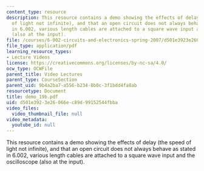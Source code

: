 ```yaml
---
content_type: resource
description: This resource contains a demo showing the effects of delay (the speed
  of light not infinite), and that an open circuit does not always behave as stated
  in 6.002, various length cables are attached to a square wave input and the oscilloscope
  (also at the input).
file: /courses/6-002-circuits-and-electronics-spring-2007/d501e3923e26066ec89d99152544fbba_demo_19b.pdf
file_type: application/pdf
learning_resource_types:
- Lecture Videos
license: https://creativecommons.org/licenses/by-nc-sa/4.0/
ocw_type: OCWFile
parent_title: Video Lectures
parent_type: CourseSection
parent_uid: 9b4a2ba7-a556-b234-8b0c-3f1bdd4fa8ab
resourcetype: Document
title: demo_19b.pdf
uid: d501e392-3e26-066e-c89d-99152544fbba
video_files:
  video_thumbnail_file: null
video_metadata:
  youtube_id: null
---
```

This resource contains a demo showing the effects of delay (the speed of light not infinite), and that an open circuit does not always behave as stated in 6.002, various length cables are attached to a square wave input and the oscilloscope (also at the input).